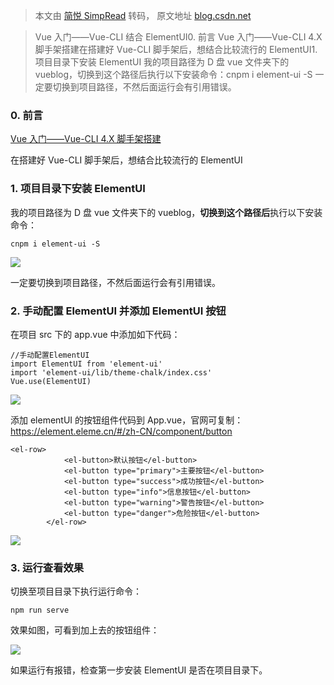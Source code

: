> 本文由 [简悦 SimpRead](http://ksria.com/simpread/) 转码， 原文地址 [blog.csdn.net](https://blog.csdn.net/qq_42391904/article/details/104759753)

> Vue 入门——Vue-CLI 结合 ElementUI0. 前言 Vue 入门——Vue-CLI 4.X 脚手架搭建在搭建好 Vue-CLI 脚手架后，想结合比较流行的 ElementUI1. 项目目录下安装 ElementUI 我的项目路径为 D 盘 vue 文件夹下的 vueblog，切换到这个路径后执行以下安装命令：cnpm i element-ui -S 一定要切换到项目路径，不然后面运行会有引用错误。

### 0. 前言

[Vue 入门——Vue-CLI 4.X 脚手架搭建](https://blog.csdn.net/qq_42391904/article/details/104753789)

在搭建好 Vue-CLI 脚手架后，想结合比较流行的 ElementUI

### 1. 项目目录下安装 ElementUI

我的项目路径为 D 盘 vue 文件夹下的 vueblog，**切换到这个路径后**执行以下安装命令：

```
cnpm i element-ui -S
```

![](https://imgconvert.csdnimg.cn/aHR0cHM6Ly9naXRlZS5jb20vbGlwaWFvTUtYL2Jsb2dpbWFnZS9yYXcvbWFzdGVyL2ltZy9WVUUlRTUlOUMlQTglRTklQTElQjklRTclOUIlQUUlRTglQjclQUYlRTUlQkUlODQlRTQlQjglOEIlRTUlQUUlODklRTglQTMlODVlbGVtZW50VUkuanBn?x-oss-process=image/format,png)

一定要切换到项目路径，不然后面运行会有引用错误。

### 2. 手动配置 ElementUI 并添加 ElementUI 按钮

在项目 src 下的 app.vue 中添加如下代码：

```
//手动配置ElementUI
import ElementUI from 'element-ui'
import 'element-ui/lib/theme-chalk/index.css'
Vue.use(ElementUI)
```

![](https://imgconvert.csdnimg.cn/aHR0cHM6Ly9naXRlZS5jb20vbGlwaWFvTUtYL2Jsb2dpbWFnZS9yYXcvbWFzdGVyL2ltZy92dWVDTEklRTYlODklOEIlRTUlOEElQTglRTklODUlOEQlRTclQkQlQUVlbGVtZW50VUkuanBn?x-oss-process=image/format,png)

添加 elementUI 的按钮组件代码到 App.vue，官网可复制： https://element.eleme.cn/#/zh-CN/component/button

```
<el-row>
			<el-button>默认按钮</el-button>
			<el-button type="primary">主要按钮</el-button>
			<el-button type="success">成功按钮</el-button>
			<el-button type="info">信息按钮</el-button>
			<el-button type="warning">警告按钮</el-button>
			<el-button type="danger">危险按钮</el-button>
		</el-row>
```

![](https://imgconvert.csdnimg.cn/aHR0cHM6Ly9naXRlZS5jb20vbGlwaWFvTUtYL2Jsb2dpbWFnZS9yYXcvbWFzdGVyL2ltZy9lbGVtZW50VUklRTYlOEMlODklRTklOTIlQUUlRTclQkIlODQlRTQlQkIlQjYlRTQlQkIlQTMlRTclQTAlODEuanBn?x-oss-process=image/format,png)

### 3. 运行查看效果

切换至项目目录下执行运行命令：

```
npm run serve
```

效果如图，可看到加上去的按钮组件：

![](https://imgconvert.csdnimg.cn/aHR0cHM6Ly9naXRlZS5jb20vbGlwaWFvTUtYL2Jsb2dpbWFnZS9yYXcvbWFzdGVyL2ltZy9lbGVtZW50VUklRTYlOTUlODglRTYlOUUlOUMuanBn?x-oss-process=image/format,png)

如果运行有报错，检查第一步安装 ElementUI 是否在项目目录下。